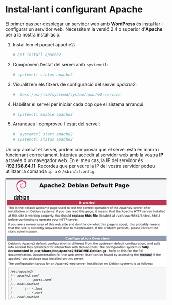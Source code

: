 # Instal·lant i configurant Apache

El primer pas per desplegar un servidor web amb **WordPress** és instal·lar i configurar un servidor web. Necessitem la versió 2.4 o superior d'**Apache** per a la nostra instal·lació. 

1. Instal·lem el paquet apache2:

    ```sh
    # apt install apache2
    ```

2. Comprovem l'estat del servei amb `systemctl`:

    ```sh
    # systemctl status apache2
    ```

3. Visualitzem els fitxers de configuració del servei *apache2*:

    ```sh
   #  less /usr/lib/systemd/system/apache2.service
    ```

4. Habilitar el servei per iniciar cada cop que el sistema arranqui:

    ```sh
    # systemctl enable apache2
    ```

5. Arranqueu i comproveu l'estat del servei:

    ```sh
   #  systemctl start apache2
    # systemctl status apache2
    ```

Un cop aixecat el servei, podem comprovar que el servei està en marxa i funcionant correctament. Intenteu accedir al servidor web amb la vostra **IP** a través d'un navegador web. En el meu cas, la IP del servidor és **:192.168.64.11**. Recordeu que per veure la IP del vostre servidor podeu utilitzar la comanda `ip a` o `/sbin/ifconfig`.

![Apache](../figures/wordpress-mono/apache-debian.png)

